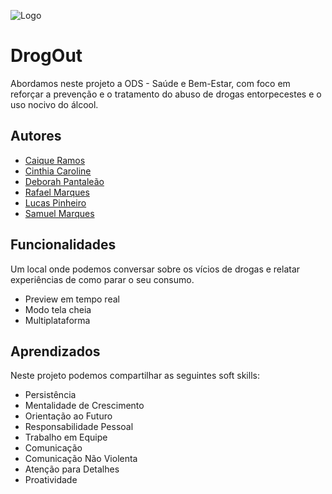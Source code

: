 
![Logo](https://cdn.discordapp.com/attachments/1087794407052419205/1124302635000942662/logo.png)


# DrogOut

Abordamos neste projeto a ODS - Saúde e Bem-Estar, com foco em reforçar a prevenção e o tratamento do abuso de drogas entorpecestes e o uso nocivo do álcool.


## Autores
- [Caique Ramos](https://github.com/caique0299)
- [Cinthia Caroline](https://github.com/cinthia40)
- [Deborah Pantaleão](https://github.com/spLusca)
- [Rafael Marques](https://github.com/RafaelMarques04)
- [Lucas Pinheiro](https://github.com/spLusca)
- [Samuel Marques](https://github.com/Samuel123n)




## Funcionalidades

Um local onde podemos conversar sobre os vícios de drogas e relatar experiências de como parar o seu consumo.

- Preview em tempo real
- Modo tela cheia
- Multiplataforma


## Aprendizados

Neste projeto podemos compartilhar as seguintes  soft skills: 
-	Persistência
-	Mentalidade de Crescimento
-	Orientação ao Futuro
-	Responsabilidade Pessoal
-	Trabalho em Equipe
-	Comunicação
-	Comunicação Não Violenta
-	Atenção para Detalhes
-	Proatividade


